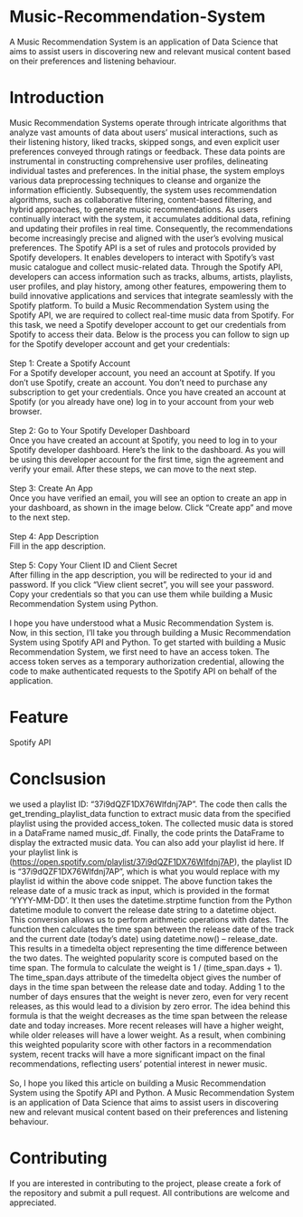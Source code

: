 # Music-Recommendation-System
A Music Recommendation System is an application of Data Science that aims to assist users in discovering new and relevant musical content based on their preferences and listening behaviour. 
# Introduction
Music Recommendation Systems operate through intricate algorithms that analyze vast amounts of data about users’ musical interactions, such as their listening history, liked tracks, skipped songs, and even explicit user preferences conveyed through ratings or feedback. These data points are instrumental in constructing comprehensive user profiles, delineating individual tastes and preferences. In the initial phase, the system employs various data preprocessing techniques to cleanse and organize the information efficiently. Subsequently, the system uses recommendation algorithms, such as collaborative filtering, content-based filtering, and hybrid approaches, to generate music recommendations. As users continually interact with the system, it accumulates additional data, refining and updating their profiles in real time. Consequently, the recommendations become increasingly precise and aligned with the user’s evolving musical preferences. The Spotify API is a set of rules and protocols provided by Spotify developers. It enables developers to interact with Spotify’s vast music catalogue and collect music-related data. Through the Spotify API, developers can access information such as tracks, albums, artists, playlists, user profiles, and play history, among other features, empowering them to build innovative applications and services that integrate seamlessly with the Spotify platform. To build a Music Recommendation System using the Spotify API, we are required to collect real-time music data from Spotify. For this task, we need a Spotify developer account to get our credentials from Spotify to access their data. Below is the process you can follow to sign up for the Spotify developer account and get your credentials:
<br>
<br>
Step 1: Create a Spotify Account
<br>
For a Spotify developer account, you need an account at Spotify. If you don’t use Spotify, create an account. You don’t need to purchase any subscription to get your credentials. Once you have created an account at Spotify (or you already have one) log in to your account from your web browser.
<br>
<br>
Step 2: Go to Your Spotify Developer Dashboard
<br>
Once you have created an account at Spotify, you need to log in to your Spotify developer dashboard. Here’s the link to the dashboard. As you will be using this developer account for the first time, sign the agreement and verify your email. After these steps, we can move to the next step.
<br>
<br>
Step 3: Create An App
<br>
Once you have verified an email, you will see an option to create an app in your dashboard, as shown in the image below. Click “Create app” and move to the next step.
<br>
<br>
Step 4: App Description
<br>
Fill in the app description. 
<br>
<br>
Step 5: Copy Your Client ID and Client Secret
<br>
After filling in the app description, you will be redirected to your id and password. If you click “View client secret”, you will see your password. Copy your credentials so that you can use them while building a Music Recommendation System using Python.
<br>
<br>
I hope you have understood what a Music Recommendation System is. Now, in this section, I’ll take you through building a Music Recommendation System using Spotify API and Python. To get started with building a Music Recommendation System, we first need to have an access token. The access token serves as a temporary authorization credential, allowing the code to make authenticated requests to the Spotify API on behalf of the application. 

# Feature
Spotify API

# Conclsusion
we used a playlist ID: “37i9dQZF1DX76Wlfdnj7AP”. The code then calls the get_trending_playlist_data function to extract music data from the specified playlist using the provided access_token. The collected music data is stored in a DataFrame named music_df. Finally, the code prints the DataFrame to display the extracted music data. You can also add your playlist id here. If your playlist link is (https://open.spotify.com/playlist/37i9dQZF1DX76Wlfdnj7AP), the playlist ID is “37i9dQZF1DX76Wlfdnj7AP”, which is what you would replace with my playlist id within the above code snippet. The above function takes the release date of a music track as input, which is provided in the format ‘YYYY-MM-DD’. It then uses the datetime.strptime function from the Python datetime module to convert the release date string to a datetime object. This conversion allows us to perform arithmetic operations with dates. The function then calculates the time span between the release date of the track and the current date (today’s date) using datetime.now() – release_date. This results in a timedelta object representing the time difference between the two dates. The weighted popularity score is computed based on the time span. The formula to calculate the weight is 1 / (time_span.days + 1). The time_span.days attribute of the timedelta object gives the number of days in the time span between the release date and today. Adding 1 to the number of days ensures that the weight is never zero, even for very recent releases, as this would lead to a division by zero error. The idea behind this formula is that the weight decreases as the time span between the release date and today increases. More recent releases will have a higher weight, while older releases will have a lower weight. As a result, when combining this weighted popularity score with other factors in a recommendation system, recent tracks will have a more significant impact on the final recommendations, reflecting users’ potential interest in newer music.
<br>
<br>
So, I hope you liked this article on building a Music Recommendation System using the Spotify API and Python. A Music Recommendation System is an application of Data Science that aims to assist users in discovering new and relevant musical content based on their preferences and listening behaviour.

# Contributing
If you are interested in contributing to the project, please create a fork of the repository and submit a pull request. All contributions are welcome and appreciated.
